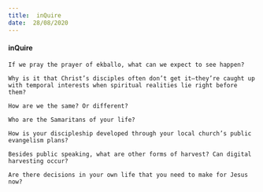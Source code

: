 ```yaml
---
title:  inQuire
date:  28/08/2020
---
```


#### inQuire

`If we pray the prayer of ekballo, what can we expect to see happen?`

`Why is it that Christ’s disciples often don’t get it—they’re caught up with temporal interests when spiritual realities lie right before them?`

`How are we the same? Or different?`

`Who are the Samaritans of your life?`

`How is your discipleship developed through your local church’s public evangelism plans?`

`Besides public speaking, what are other forms of harvest? Can digital harvesting occur?`

`Are there decisions in your own life that you need to make for Jesus now?`